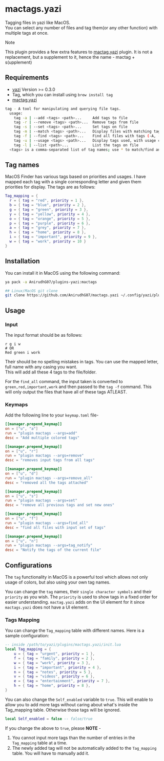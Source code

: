# mactags.yazi

Tagging files in yazi like MacOS.
<br>
You can select any number of files and tag them(or any other function) with multiple tags at once.

> [!Note]
> This plugin provides a few extra features to [mactag.yazi](https://github.com/yazi-rs/plugins/tree/main/mactag.yazi) plugin.
> It is not a replacement, but a supplement to it, hence the name - mactag + s(upplement)

## Requirements

- [yazi](https://github.com/sxyazi/yazi) Version >= 0.3.0
- Tag, which you can install using `brew install tag`
- [mactag.yazi](https://github.com/yazi-rs/plugins/tree/main/mactag.yazi)

```bash
tag - A tool for manipulating and querying file tags.
  usage:
    tag -a | --add <tags> <path>...     Add tags to file
    tag -r | --remove <tags> <path>...  Remove tags from file
    tag -s | --set <tags> <path>...     Set tags on file
    tag -m | --match <tags> <path>...   Display files with matching tags
    tag -f | --find <tags> <path>...    Find all files with tags (-A, -e, -R ignored)
    tag -u | --usage <tags> <path>...   Display tags used, with usage counts
    tag -l | --list <path>...           List the tags on file
  <tags> is a comma-separated list of tag names; use * to match/find any tag.
```

## Tag names

MacOS Finder has various tags based on priorities and usages. I have mapped each tag with a single corresponding letter and given them priorities for display. The tags are as follows:

```lua
Tag_mapping = {
  r = { tag = "red", priority = 1 },
  b = { tag = "blue", priority = 2 },
  g = { tag = "green", priority = 3 },
  y = { tag = "yellow", priority = 4 },
  o = { tag = "orange", priority = 5 },
  p = { tag = "purple", priority = 6 },
  a = { tag = "grey", priority = 7 },
  h = { tag = "home", priority = 8 },
  i = { tag = "important", priority = 9 },
  w = { tag = "work", priority = 10 }
}
```

## Installation

You can install it in MacOS using the following command:

```bash
ya pack -a AnirudhG07/plugins-yazi:mactags

## Linux/MacOS git clone
git clone https://github.com/AnirudhG07/mactags.yazi ~/.config/yazi/plugins/mactags.yazi
```

## Usage

### Input

The input format should be as follows:

```
r g i w
# OR
Red green i work
```

Their should be no spelling mistakes in tags. You can use the mapped letter, full name with any casing you want.
<br>This will add all these 4 tags to the file/folder.

For the `find_all` command, the input taken is converted to `green,red,important,work` and then passed to the `tag -f` command. This will only output the files that have all of these tags ATLEAST.

### Keymaps

Add the following line to your `keymap.toml` file-

```toml
[[manager.prepend_keymap]]
on = ["u", "a"]
run = "plugin mactags --args=add"
desc = "Add multiple colored tags"
```

```toml
[[manager.prepend_keymap]]
on = ["u", "r"]
run = "plugin mactags --args=remove"
desc = "removes input tags from all tags"
```

```toml
[[manager.prepend_keymap]]
on = ["u", "d"]
run = "plugin mactags --args=remove_all"
desc = "removed all the tags attached"
```

```toml
[[manager.prepend_keymap]]
on = ["u", "s"]
run = "plugin mactags --args=set"
desc = "remove all previous tags and set new ones"
```

```toml
[[manager.prepend_keymap]]
on = ["u", "f"]
run = "plugin mactags --args=find_all"
desc = "find all files with input set of tags"
```

```toml
[[manager.prepend_keymap]]
on = ["u", "n"]
run = "plugin mactags --args=tag_notify"
desc = "Notify the tags of the current file"
```

## Configurations

The `tag` functionality in MacOS is a powerful tool which allows not only usage of colors, but also using your own tag names.

You can change the `tag` names, their `single character symbols` and their `priority` as you wish. The `priority` is used to show tags in a fixed order for easier understanding. `mactag.yazi` adds on the UI element for it since `mactags.yazi` does not have a UI element.

### Tags Mapping

You can change the `Tag_mapping` table with different names. Here is a sample configuration:

```lua
-- inside /path/to/yazi/plugins/mactags.yazi/init.lua
local Tag_mapping = {
    u = { tag = "urgent", priority = 1 },
    f = { tag = "family", priority = 2 },
    w = { tag = "work", priority = 3 },
    i = { tag = "important", priority = 4 },
    n = { tag = "notes", priority = 5 },
    v = { tag = "videos", priority = 6 },
    e = { tag = "entertainment", priority = 7 },
    h = { tag = "home", priority = 8 },
}
```

You can also change the `Self_enabled` variable to `true`. This will enable to allow you to add more tags without caring about what's inside the Tag_mapping table. Otherwise those tags will be ignored.

```lua
local Self_enabled = false -- false/true
```

If you change the above to `true`, please **NOTE** -

1. You cannot input more tags than the number of entries in the `Tag_mapping` table at a time.
2. The newly added tag will not be automatically added to the `Tag_mapping` table. You will have to manually add it.
